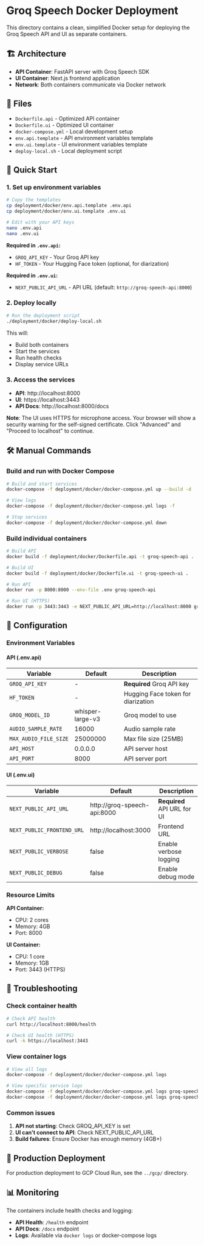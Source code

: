 # Groq Speech Docker Deployment

This directory contains a clean, simplified Docker setup for deploying the Groq Speech API and UI as separate containers.

## 🏗️ Architecture

- **API Container**: FastAPI server with Groq Speech SDK
- **UI Container**: Next.js frontend application
- **Network**: Both containers communicate via Docker network

## 📁 Files

- `Dockerfile.api` - Optimized API container
- `Dockerfile.ui` - Optimized UI container  
- `docker-compose.yml` - Local development setup
- `env.api.template` - API environment variables template
- `env.ui.template` - UI environment variables template
- `deploy-local.sh` - Local deployment script

## 🚀 Quick Start

### 1. Set up environment variables

```bash
# Copy the templates
cp deployment/docker/env.api.template .env.api
cp deployment/docker/env.ui.template .env.ui

# Edit with your API keys
nano .env.api
nano .env.ui
```

**Required in `.env.api`:**
- `GROQ_API_KEY` - Your Groq API key
- `HF_TOKEN` - Your Hugging Face token (optional, for diarization)

**Required in `.env.ui`:**
- `NEXT_PUBLIC_API_URL` - API URL (default: `http://groq-speech-api:8000`)

### 2. Deploy locally

```bash
# Run the deployment script
./deployment/docker/deploy-local.sh
```

This will:
- Build both containers
- Start the services
- Run health checks
- Display service URLs

### 3. Access the services

- **API**: http://localhost:8000
- **UI**: https://localhost:3443
- **API Docs**: http://localhost:8000/docs

**Note**: The UI uses HTTPS for microphone access. Your browser will show a security warning for the self-signed certificate. Click "Advanced" and "Proceed to localhost" to continue.

## 🛠️ Manual Commands

### Build and run with Docker Compose

```bash
# Build and start services
docker-compose -f deployment/docker/docker-compose.yml up --build -d

# View logs
docker-compose -f deployment/docker/docker-compose.yml logs -f

# Stop services
docker-compose -f deployment/docker/docker-compose.yml down
```

### Build individual containers

```bash
# Build API
docker build -f deployment/docker/Dockerfile.api -t groq-speech-api .

# Build UI
docker build -f deployment/docker/Dockerfile.ui -t groq-speech-ui .

# Run API
docker run -p 8000:8000 --env-file .env groq-speech-api

# Run UI (HTTPS)
docker run -p 3443:3443 -e NEXT_PUBLIC_API_URL=http://localhost:8000 groq-speech-ui
```

## 🔧 Configuration

### Environment Variables

#### API (.env.api)
| Variable | Default | Description |
|----------|---------|-------------|
| `GROQ_API_KEY` | - | **Required** Groq API key |
| `HF_TOKEN` | - | Hugging Face token for diarization |
| `GROQ_MODEL_ID` | whisper-large-v3 | Groq model to use |
| `AUDIO_SAMPLE_RATE` | 16000 | Audio sample rate |
| `MAX_AUDIO_FILE_SIZE` | 25000000 | Max file size (25MB) |
| `API_HOST` | 0.0.0.0 | API server host |
| `API_PORT` | 8000 | API server port |

#### UI (.env.ui)
| Variable | Default | Description |
|----------|---------|-------------|
| `NEXT_PUBLIC_API_URL` | http://groq-speech-api:8000 | **Required** API URL for UI |
| `NEXT_PUBLIC_FRONTEND_URL` | http://localhost:3000 | Frontend URL |
| `NEXT_PUBLIC_VERBOSE` | false | Enable verbose logging |
| `NEXT_PUBLIC_DEBUG` | false | Enable debug mode |

### Resource Limits

**API Container:**
- CPU: 2 cores
- Memory: 4GB
- Port: 8000

**UI Container:**
- CPU: 1 core  
- Memory: 1GB
- Port: 3443 (HTTPS)

## 🐛 Troubleshooting

### Check container health

```bash
# Check API health
curl http://localhost:8000/health

# Check UI health (HTTPS)
curl -k https://localhost:3443
```

### View container logs

```bash
# View all logs
docker-compose -f deployment/docker/docker-compose.yml logs

# View specific service logs
docker-compose -f deployment/docker/docker-compose.yml logs groq-speech-api
docker-compose -f deployment/docker/docker-compose.yml logs groq-speech-ui
```

### Common issues

1. **API not starting**: Check GROQ_API_KEY is set
2. **UI can't connect to API**: Check NEXT_PUBLIC_API_URL
3. **Build failures**: Ensure Docker has enough memory (4GB+)

## 🚀 Production Deployment

For production deployment to GCP Cloud Run, see the `../gcp/` directory.

## 📊 Monitoring

The containers include health checks and logging:

- **API Health**: `/health` endpoint
- **API Docs**: `/docs` endpoint
- **Logs**: Available via `docker logs` or docker-compose logs
